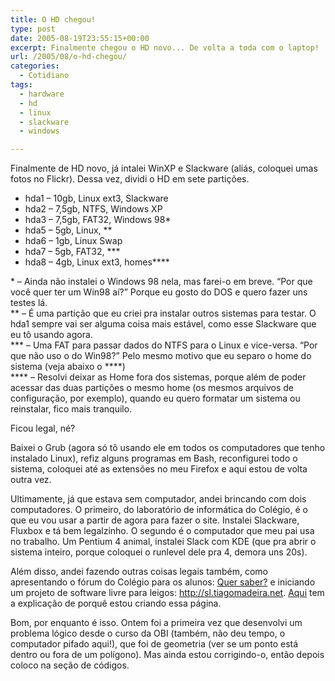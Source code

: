```yaml
---
title: O HD chegou!
type: post
date: 2005-08-19T23:55:15+00:00
excerpt: Finalmente chegou o HD novo... De volta a toda com o laptop!
url: /2005/08/o-hd-chegou/
categories:
  - Cotidiano
tags:
  - hardware
  - hd
  - linux
  - slackware
  - windows

---
```

Finalmente de HD novo, já intalei WinXP e Slackware (aliás, coloquei umas fotos no Flickr). Dessa vez, dividi o HD em sete partições.

  * hda1 – 10gb, Linux ext3, Slackware
  * hda2 – 7,5gb, NTFS, Windows XP
  * hda3 – 7,5gb, FAT32, Windows 98\*
  * hda5 – 5gb, Linux, \*\*
  * hda6 – 1gb, Linux Swap
  * hda7 – 5gb, FAT32, \*\*\*
  * hda8 – 4gb, Linux ext3, homes\*\*\*\*

\* – Ainda não instalei o Windows 98 nela, mas farei-o em breve. “Por que você quer ter um Win98 aí?” Porque eu gosto do DOS e quero fazer uns testes lá.  
\*\* – É uma partição que eu criei pra instalar outros sistemas para testar. O hda1 sempre vai ser alguma coisa mais estável, como esse Slackware que eu tô usando agora.  
\*\*\* – Uma FAT para passar dados do NTFS para o Linux e vice-versa. “Por que não uso o do Win98?” Pelo mesmo motivo que eu separo o home do sistema (veja abaixo o \*\*\*\*)  
\*\*\*\* – Resolvi deixar as Home fora dos sistemas, porque além de poder acessar das duas partições o mesmo home (os mesmos arquivos de configuração, por exemplo), quando eu quero formatar um sistema ou reinstalar, fico mais tranquilo.

Ficou legal, né?

Baixei o Grub (agora só tô usando ele em todos os computadores que tenho instalado Linux), refiz alguns programas em Bash, reconfigurei todo o sistema, coloquei até as extensões no meu Firefox e aqui estou de volta outra vez.

Ultimamente, já que estava sem computador, andei brincando com dois computadores. O primeiro, do laboratório de informática do Colégio, é o que eu vou usar a partir de agora para fazer o site. Instalei Slackware, Fluxbox e tá bem legalzinho. O segundo é o computador que meu pai usa no trabalho. Um Pentium 4 animal, instalei Slack com KDE (que pra abrir o sistema inteiro, porque coloquei o runlevel dele pra 4, demora uns 20s).

Além disso, andei fazendo outras coisas legais também, como apresentando o fórum do Colégio para os alunos: [Quer saber?][1] e iniciando um projeto de software livre para leigos: http://sl.tiagomadeira.net. [Aqui][2] tem a explicação de porquê estou criando essa página.

Bom, por enquanto é isso. Ontem foi a primeira vez que desenvolvi um problema lógico desde o curso da OBI (também, não deu tempo, o computador pifado aqui!), que foi de geometria (ver se um ponto está dentro ou fora de um polígono). Mas ainda estou corrigindo-o, então depois coloco na seção de códigos.

 [1]: http://www.salesianoitajai.g12.br/quersaber
 [2]: http://www.salesianoitajai.g12.br/quersaber/viewtopic.php?t=36
